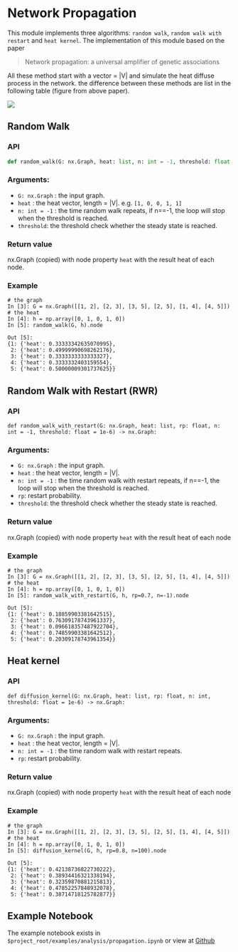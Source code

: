 # Network Propagation
This module implements three algorithms: `random walk`, `random walk with restart` and `heat kernel`. The 
implementation of this module based on the paper
> Network propagation: a universal amplifier of genetic associations

All these method start with a vector = |V| and simulate the heat diffuse process in the network.
the difference between these methods are list in the following table (figure from above paper).

![](/Users/yangxu/PyPathway/docs/markdowns/images/propagation/propagation_overview.png)

## Random Walk

### API
```python
def random_walk(G: nx.Graph, heat: list, n: int = -1, threshold: float = 1e-6) -> nx.Graph
```

### Arguments:
* `G: nx.Graph` : the input graph.
* `heat` : the heat vector, length = |V|. e.g. `[1, 0, 0, 1, 1]`
* `n: int = -1` : the time random walk repeats, if n==-1, the loop will stop when the
    threshold is reached.
* `threshold`: the threshold check whether the steady state is reached.

### Return value
nx.Graph (copied) with node property `heat` with the result heat of each node.

### Example

```
# the graph
In [3]: G = nx.Graph([[1, 2], [2, 3], [3, 5], [2, 5], [1, 4], [4, 5]])
# the heat
In [4]: h = np.array([0, 1, 0, 1, 0])
In [5]: random_walk(G, h).node

Out [5]: 
{1: {'heat': 0.33333342635070995},
 2: {'heat': 0.49999990698262176},
 3: {'heat': 0.3333333333333327},
 4: {'heat': 0.3333332403159554},
 5: {'heat': 0.50000009301737625}}
```

## Random Walk with Restart (RWR)

### API
```
def random_walk_with_restart(G: nx.Graph, heat: list, rp: float, n: int = -1, threshold: float = 1e-6) -> nx.Graph:
```

### Arguments:
* `G: nx.Graph` : the input graph.
* `heat` : the heat vector, length = |V|.
* `n: int = -1` : the time random walk with restart repeats, if n==-1, the loop will stop when the
    threshold is reached.
* `rp`: restart probability.
* `threshold`: the threshold check whether the steady state is reached.

### Return value
nx.Graph (copied) with node property `heat` with the result heat of each node

### Example

```
# the graph
In [3]: G = nx.Graph([[1, 2], [2, 3], [3, 5], [2, 5], [1, 4], [4, 5]])
# the heat
In [4]: h = np.array([0, 1, 0, 1, 0])
In [5]: random_walk_with_restart(G, h, rp=0.7, n=-1).node

Out [5]: 
{1: {'heat': 0.18859903381642515},
 2: {'heat': 0.76309178743961337},
 3: {'heat': 0.096618357487922704},
 4: {'heat': 0.74859903381642512},
 5: {'heat': 0.20309178743961354}}
```

## Heat kernel

### API
```
def diffusion_kernel(G: nx.Graph, heat: list, rp: float, n: int, threshold: float = 1e-6) -> nx.Graph:
```

### Arguments:
* `G: nx.Graph` : the input graph.
* `heat` : the heat vector, length = |V|.
* `n: int = -1` : the time random walk with restart repeats.
* `rp`: restart probability.

### Return value
nx.Graph (copied) with node property `heat` with the result heat of each node

### Example

```
# the graph
In [3]: G = nx.Graph([[1, 2], [2, 3], [3, 5], [2, 5], [1, 4], [4, 5]])
# the heat
In [4]: h = np.array([0, 1, 0, 1, 0])
In [5]: diffusion_kernel(G, h, rp=0.8, n=100).node

Out [5]: 
{1: {'heat': 0.42138736822730222},
 2: {'heat': 0.38934416321338194},
 3: {'heat': 0.32359870881215813},
 4: {'heat': 0.47852257848932078},
 5: {'heat': 0.38714718125782877}}
```

## Example Notebook

The example notebook exists in `$project_root/examples/analysis/propagation.ipynb` or view at [Github](https://github.com/iseekwonderful/PyPathway/blob/master/examples/analysis/propagation.ipynb)